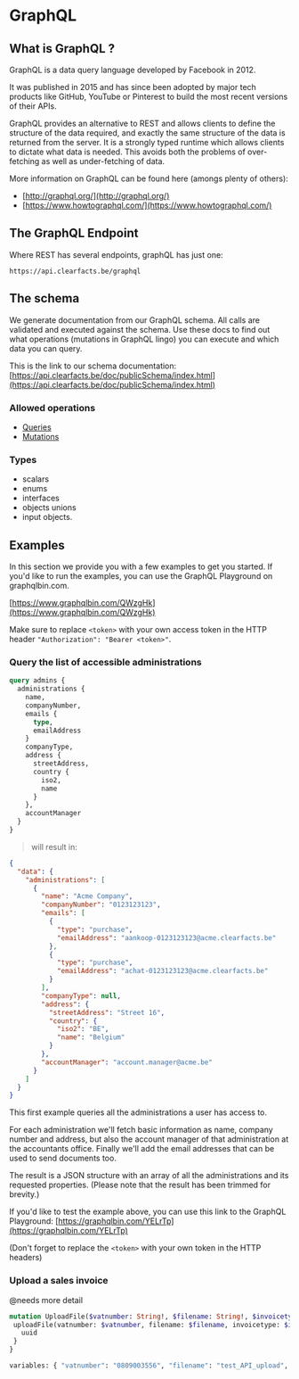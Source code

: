 # GraphQL

## What is GraphQL ?

GraphQL is a data query language developed by Facebook in 2012.

It was published in 2015 and has since been adopted by major tech products like GitHub, YouTube or Pinterest to build the most recent versions of their APIs.

GraphQL provides an alternative to REST and allows clients to define the structure of the data required, and exactly the same structure of the data is returned from the server.  It is a strongly typed runtime which allows clients to dictate what data is needed. This avoids both the problems of over-fetching as well as under-fetching of data.

More information on GraphQL can be found here (amongs plenty of others): 

* [http://graphql.org/](http://graphql.org/)
* [https://www.howtographql.com/](https://www.howtographql.com/)


## The GraphQL Endpoint

Where REST has several endpoints, graphQL has just one:

`https://api.clearfacts.be/graphql`

## The schema

We generate documentation from our GraphQL schema. All calls are validated and executed against the schema.
Use these docs to find out what operations (mutations in GraphQL lingo) you can execute and which data you can query.

This is the link to our schema documentation:
[https://api.clearfacts.be/doc/publicSchema/index.html](https://api.clearfacts.be/doc/publicSchema/index.html)

### Allowed operations

* [Queries](https://api.clearfacts.be/doc/publicSchema/query.doc.html)
* [Mutations](https://api.clearfacts.be/doc/publicSchema/mutation.doc.html)

### Types

* scalars
* enums
* interfaces
* objects unions
* input objects.

## Examples

In this section we provide you with a few examples to get you started.
If you'd like to run the examples, you can use the GraphQL Playground on graphqlbin.com.

[https://www.graphqlbin.com/QWzgHk](https://www.graphqlbin.com/QWzgHk)

<aside class="notice">
Make sure to replace <code>&lt;token&gt;</code> with your own access token in the HTTP header <code>"Authorization": "Bearer &lt;token&gt;"</code>.
</aside>

### Query the list of accessible administrations

```graphql
query admins {
  administrations {
    name, 
    companyNumber, 
    emails {
      type,
      emailAddress
    }
    companyType,
    address {
      streetAddress, 
      country {
        iso2,
        name
      }
    },
    accountManager
  }
}
```
> will result in:

```json
{
  "data": {
    "administrations": [
      {
        "name": "Acme Company",
        "companyNumber": "0123123123",
        "emails": [
          {
            "type": "purchase",
            "emailAddress": "aankoop-0123123123@acme.clearfacts.be"
          },
          {
            "type": "purchase",
            "emailAddress": "achat-0123123123@acme.clearfacts.be"
          }          
        ],
        "companyType": null,
        "address": {
          "streetAddress": "Street 16",
          "country": {
            "iso2": "BE",
            "name": "Belgium"
          }
        },
        "accountManager": "account.manager@acme.be"
      }
    ]
  }
}
```

This first example queries all the administrations a user has access to. 

For each administration we'll fetch basic information as name, company number and address, but also the 
account manager of that administration at the accountants office.  Finally we'll add the email addresses that can
be used to send documents too.  

The result is a JSON structure with an array of all the administrations and its requested properties.
(Please note that the result has been trimmed for brevity.)

If you'd like to test the example above, you can use this link to the GraphQL Playground: 
[https://graphqlbin.com/YELrTp](https://graphqlbin.com/YELrTp)

(Don't forget to replace the `<token>` with your own token in the HTTP headers)

### Upload a sales invoice

@needs more detail 

```graphql
mutation UploadFile($vatnumber: String!, $filename: String!, $invoicetype: InvoiceTypeArgument!) {
 uploadFile(vatnumber: $vatnumber, filename: $filename, invoicetype: $invoicetype) { 
   uuid 
 } 
}

variables: { "vatnumber": "0809003556", "filename": "test_API_upload", "invoicetype":"SALE"}
``` 
